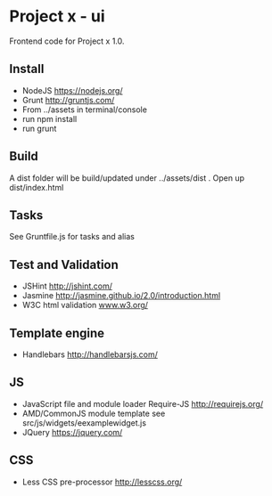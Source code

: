 # Project x  - ui

Frontend code for Project x  1.0.

## Install
* NodeJS https://nodejs.org/
* Grunt http://gruntjs.com/
* From ../assets  in terminal/console
* run npm install
* run grunt

## Build
A dist folder will be build/updated under ../assets/dist . Open up dist/index.html

## Tasks
See Gruntfile.js for tasks and alias

## Test and Validation
* JSHint http://jshint.com/
* Jasmine http://jasmine.github.io/2.0/introduction.html
* W3C html validation www.w3.org/

## Template engine
* Handlebars http://handlebarsjs.com/

## JS
* JavaScript file and module loader Require-JS http://requirejs.org/
* AMD/CommonJS module template see src/js/widgets/eexamplewidget.js
* JQuery https://jquery.com/

## CSS
* Less CSS pre-processor http://lesscss.org/



